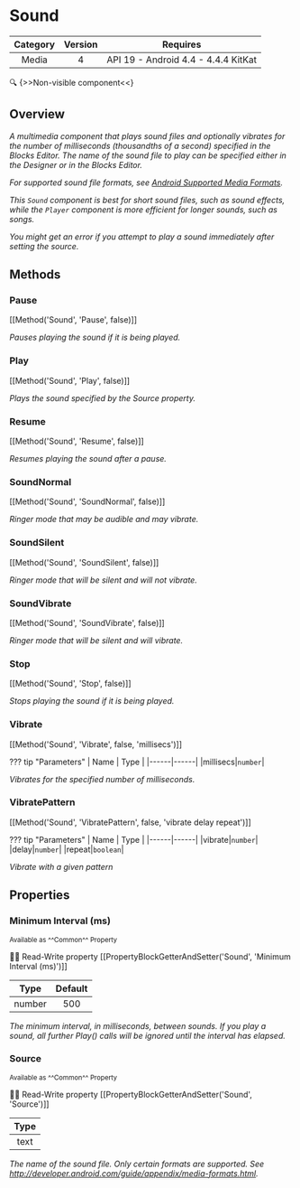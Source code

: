 # Sound

| Category | Version | Requires |
|:--------:|:-------:|:--------:|
|Media|4|API 19 - Android 4.4 - 4.4.4 KitKat|

:mag: {>>Non-visible component<<}

## Overview

_<p>A multimedia component that plays sound files and optionally vibrates for the number of milliseconds (thousandths of a second) specified in the Blocks Editor.  The name of the sound file to play can be specified either in the Designer or in the Blocks Editor.</p> <p>For supported sound file formats, see <a href="http://developer.android.com/guide/appendix/media-formats.html" target="_blank">Android Supported Media Formats</a>.</p><p>This <code>Sound</code> component is best for short sound files, such as sound effects, while the <code>Player</code> component is more efficient for longer sounds, such as songs.</p><p>You might get an error if you attempt to play a sound immediately after setting the source.</p>_

## Methods

### Pause

[[Method('Sound', 'Pause', false)]]

_Pauses playing the sound if it is being played._

### Play

[[Method('Sound', 'Play', false)]]

_Plays the sound specified by the Source property._

### Resume

[[Method('Sound', 'Resume', false)]]

_Resumes playing the sound after a pause._

### SoundNormal

[[Method('Sound', 'SoundNormal', false)]]

_Ringer mode that may be audible and may vibrate._

### SoundSilent

[[Method('Sound', 'SoundSilent', false)]]

_Ringer mode that will be silent and will not vibrate._

### SoundVibrate

[[Method('Sound', 'SoundVibrate', false)]]

_Ringer mode that will be silent and will vibrate._

### Stop

[[Method('Sound', 'Stop', false)]]

_Stops playing the sound if it is being played._

### Vibrate

[[Method('Sound', 'Vibrate', false, 'millisecs')]]

??? tip "Parameters"
    | Name | Type |
    |------|------|
    |millisecs|`number`|


_Vibrates for the specified number of milliseconds._

### VibratePattern

[[Method('Sound', 'VibratePattern', false, 'vibrate delay repeat')]]

??? tip "Parameters"
    | Name | Type |
    |------|------|
    |vibrate|`number`|
    |delay|`number`|
    |repeat|`boolean`|


_Vibrate with a given pattern_

## Properties

### Minimum Interval (ms)

<small>Available as ^^Common^^ Property</small>

:eyes::pencil: Read-Write property
[[PropertyBlockGetterAndSetter('Sound', 'Minimum Interval (ms)')]]

| Type | Default |
|:----:|:-------:|
|number|500|

_The minimum interval, in milliseconds, between sounds.  If you play a sound, all further Play() calls will be ignored until the interval has elapsed._

### Source

<small>Available as ^^Common^^ Property</small>

:eyes::pencil: Read-Write property
[[PropertyBlockGetterAndSetter('Sound', 'Source')]]

| Type |
|:----:|
|text|

_The name of the sound file.  Only certain formats are supported.  See http://developer.android.com/guide/appendix/media-formats.html._
